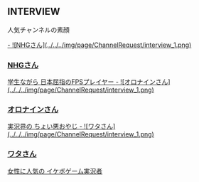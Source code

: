 ## INTERVIEW
人気チャンネルの素顔

<a href="http://daily.freshlive.tv/posts/2043823?categoryIds=509145" target="_blank">
- ![NHGさん](../../../img/page/ChannelRequest/interview_1.png)
<h3>NHGさん</h3>
学生ながら  
日本屈指のFPSプレイヤー
</a>
<a href="http://daily.freshlive.tv/posts/2040011?categoryIds=509145" target="_blank">
- ![オロナインさん](../../../img/page/ChannelRequest/interview_1.png)
<h3>オロナインさん</h3>
実況界の  
ちょい悪おやじ
</a>
<a href="http://daily.freshlive.tv/posts/2028338?categoryIds=509145" target="_blank">
- ![ワタさん](../../../img/page/ChannelRequest/interview_1.png)
<h3>ワタさん</h3>
女性に人気の  
イケボゲーム実況者
</a>
